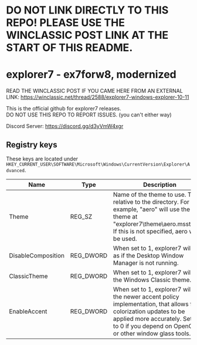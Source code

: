 # DO NOT LINK DIRECTLY TO THIS REPO! PLEASE USE THE WINCLASSIC POST LINK AT THE START OF THIS README.
# explorer7 - ex7forw8, modernized
READ THE WINCLASSIC POST IF YOU CAME HERE FROM AN EXTERNAL LINK: https://winclassic.net/thread/2588/explorer7-windows-explorer-10-11

This is the official github for explorer7 releases.\
DO NOT USE THIS REPO TO REPORT ISSUES. (you can't either way)

Discord Server: https://discord.gg/d3yVmW4xgr

## Registry keys

These keys are located under `HKEY_CURRENT_USER\SOFTWARE\Microsoft\Windows\CurrentVersion\Explorer\Advanced`.

| Name | Type | Description |
| ---- | ---- | ----------- |
| Theme | REG_SZ | Name of the theme to use. This is relative to the directory. For example, "aero" will use the theme at "explorer7\theme\aero.msstyles". If this is not specified, aero will be used. |
| DisableComposition | REG_DWORD | When set to 1, explorer7 will act as if the Desktop Window Manager is not running. |
| ClassicTheme | REG_DWORD | When set to 1, explorer7 will use the Windows Classic theme. |
| EnableAccent | REG_DWORD | When set to 1, explorer7 will use the newer accent policy implementation, that allows for colorization updates to be applied more accurately. Set this to 0 if you depend on OpenGlass or other window glass tools. |

